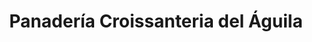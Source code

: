 ---
title: "Panadería Croissanteria del Águila"
url: /almeria/panaderia-croissanteria-del-aguila/
shop: panadería
---